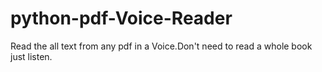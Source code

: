 # python-pdf-Voice-Reader
 Read the all text from any pdf in a  Voice.Don't need to read a whole book just listen. 
